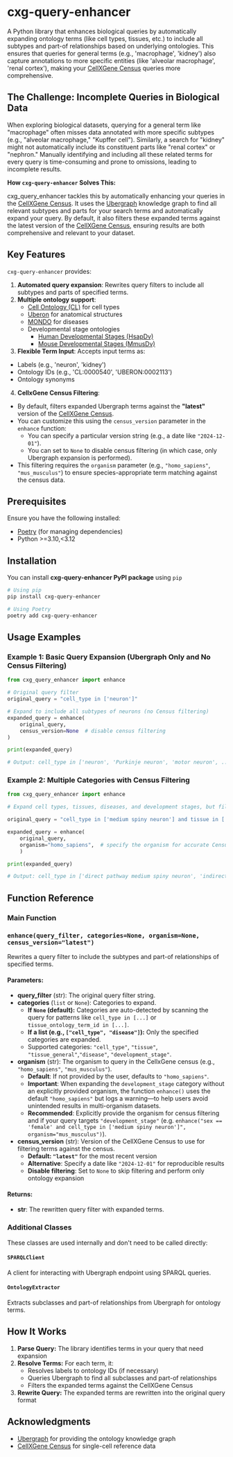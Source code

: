 # cxg-query-enhancer

A Python library that enhances biological queries by automatically expanding ontology terms (like cell types, tissues, etc.) to include all subtypes and part-of relationships based on underlying ontologies. This ensures that queries for general terms (e.g., 'macrophage', 'kidney') also capture annotations to more specific entities (like 'alveolar macrophage', 'renal cortex'), making your [CellXGene Census](https://chanzuckerberg.github.io/cellxgene-census/) queries more comprehensive.

## The Challenge: Incomplete Queries in Biological Data

When exploring biological datasets, querying for a general term like "macrophage" often misses data annotated with more specific subtypes (e.g., "alveolar macrophage," "Kupffer cell"). Similarly, a search for "kidney" might not automatically include its constituent parts like "renal cortex" or "nephron." Manually identifying and including all these related terms for every query is time-consuming and prone to omissions, leading to incomplete results.

**How `cxg-query-enhancer` Solves This:**

cxg_query_enhancer tackles this by automatically enhancing your queries in the [CellXGene Census](https://chanzuckerberg.github.io/cellxgene-census/). It uses the [Ubergraph](https://github.com/INCATools/ubergraph) knowledge graph to find all relevant subtypes and parts for your search terms and automatically expand your query. By default, it also filters these expanded terms against the latest version of the [CellXGene Census](https://chanzuckerberg.github.io/cellxgene-census/), ensuring results are both comprehensive and relevant to your dataset. 

## Key Features

`cxg-query-enhancer` provides:

1. **Automated query expansion**: Rewrites query filters to include all subtypes and parts of specified terms.
2. **Multiple ontology support**: 
   - [Cell Ontology (CL)](https://github.com/obophenotype/cell-ontology) for cell types
   - [Uberon](https://github.com/obophenotype/uberon) for anatomical structures
   - [MONDO](https://github.com/monarch-initiative/mondo) for diseases
   - Developmental stage ontologies 
        - [Human Developmental Stages (HsapDv)](https://github.com/obophenotype/developmental-stage-ontologies)
        - [Mouse Developmental Stages (MmusDv)](https://github.com/obophenotype/developmental-stage-ontologies)
3. **Flexible Term Input**: Accepts input terms as:
  - Labels (e.g., 'neuron', 'kidney')
  - Ontology IDs (e.g., 'CL:0000540', 'UBERON:0002113')
  - Ontology synonyms
4. **CellxGene Census Filtering**: 
  - By default, filters expanded Ubergraph terms against the **"latest"** version of the [CellXGene Census](https://chanzuckerberg.github.io/cellxgene-census/).
  - You can customize this using the `census_version` parameter in the `enhance` function:
    - You can specify a particular version string (e.g., a date like `"2024-12-01"`).
    - You can set to `None` to disable census filtering (in which case, only Ubergraph expansion is performed).
  - This filtering requires the `organism` parameter (e.g., `"homo_sapiens"`, `"mus_musculus"`) to ensure species-appropriate term matching against the census data.

## Prerequisites

Ensure you have the following installed:

- [Poetry](https://python-poetry.org/docs/#installing-with-pipx) (for managing dependencies)
- Python >=3.10,<3.12

## Installation

You can install **cxg-query-enhancer PyPI package** using `pip`

```bash
# Using pip
pip install cxg-query-enhancer

# Using Poetry
poetry add cxg-query-enhancer

```

## Usage Examples

### Example 1: Basic Query Expansion (Ubergraph Only and No Census Filtering)

```python
from cxg_query_enhancer import enhance

# Original query filter
original_query = "cell_type in ['neuron']"

# Expand to include all subtypes of neurons (no Census filtering)
expanded_query = enhance(
    original_query,
    census_version=None  # disable census filtering
)

print(expanded_query)

# Output: cell_type in ['neuron', 'Purkinje neuron', 'motor neuron', ...]
```

### Example 2: Multiple Categories with Census Filtering

```python
from cxg_query_enhancer import enhance

# Expand cell types, tissues, diseases, and development stages, but filter against terms in the Census

original_query = "cell_type in ['medium spiny neuron'] and tissue in ['kidney'] and disease in ['diabetes mellitus'] and development_stage in ['10-month-old stage']"

expanded_query = enhance(
    original_query,   
    organism="homo_sapiens",  # specify the organism for accurate Census filtering                           
    )

print(expanded_query)

# Output: cell_type in ['direct pathway medium spiny neuron', 'indirect pathway medium spiny neuron', 'medium spiny neuron'] and tissue in ['cortex of kidney', 'kidney', 'kidney blood vessel', 'renal medulla', 'renal papilla', 'renal pelvis'] and disease in ['type 1 diabetes mellitus', 'type 2 diabetes mellitus'] and development_stage in ['10-month-old stage']

```

## Function Reference
### Main Function

### `enhance(query_filter, categories=None, organism=None, census_version="latest")`

Rewrites a query filter to include the subtypes and part-of relationships of specified terms.

#### Parameters:

- **query_filter** (str): The original query filter string.
- **categories** (`list` or `None`): Categories to expand.
  - **If `None` (default):** Categories are auto-detected by scanning the query for patterns like `cell_type in [...]` or `tissue_ontology_term_id in [...]`.
  - **If a list (e.g., `["cell_type", "disease"]`):** Only the specified categories are expanded.
  - Supported categories: `"cell_type"`, `"tissue"`, `"tissue_general"`,`"disease"`, `"development_stage"`. 
- **organism** (str): The organism to query in the CellxGene census (e.g., `"homo_sapiens"`, `"mus_musculus"`).
  - **Default**: If not provided by the user, defaults to `"homo_sapiens"`.
  - **Important**: When expanding the `development_stage` category without an explicitly provided organism, the function `enhance()` uses the default `"homo_sapiens"` but logs a warning—to help users avoid unintended results in multi-organism datasets.
  - **Recommended**: Explicitly provide the organism for census filtering and if your query targets `"development_stage"` (e.g. `enhance("sex == 'female' and cell_type in ['medium spiny neuron']", organism="mus_musculus")`).
- **census_version** (str): Version of the CellXGene Census to use for filtering terms against the census.
  - **Default: `"latest"`** for the most recent version
  - **Alternative**: Specify a date like `"2024-12-01"` for reproducible results
  - **Disable filtering**: Set to `None` to skip filtering and perform only ontology expansion

#### Returns:

- **str**: The rewritten query filter with expanded terms.

### Additional Classes

These classes are used internally and don't need to be called directly:

#### `SPARQLClient`

A client for interacting with Ubergraph endpoint using SPARQL queries.

#### `OntologyExtractor`

Extracts subclasses and part-of relationships from Ubergraph for ontology terms.

## How It Works

1. **Parse Query:** The library identifies terms in your query that need expansion
2. **Resolve Terms:** For each term, it:
   - Resolves labels to ontology IDs (if necessary)
   - Queries Ubergraph to find all subclasses and part-of relationships
   - Filters the expanded terms against the CellXGene Census
3. **Rewrite Query:** The expanded terms are rewritten into the original query format

## Acknowledgments

- [Ubergraph](https://github.com/INCATools/ubergraph) for providing the ontology knowledge graph
- [CellXGene Census](https://chanzuckerberg.github.io/cellxgene-census/) for single-cell reference data